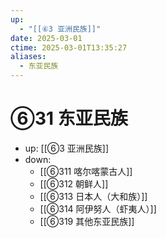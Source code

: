 ```yaml
---
up:
  - "[[⑥3 亚洲民族]]"
date: 2025-03-01
ctime: 2025-03-01T13:35:27
aliases:
  - 东亚民族
---
```


# ⑥31 东亚民族

- up: [[⑥3 亚洲民族]]
- down:	
	- [[⑥311 喀尔喀蒙古人]]
	- [[⑥312 朝鲜人]]
	- [[⑥313 日本人（大和族）]]
	- [[⑥314 阿伊努人（虾夷人）]]
	- [[⑥319 其他东亚民族]]
	
